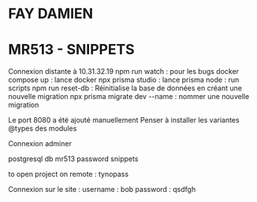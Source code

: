 # FAY DAMIEN
# MR513 - SNIPPETS

Connexion distante à 10.31.32.19
npm run watch : pour les bugs
docker compose up : lance docker
npx prisma studio : lance prisma
node : run scripts
npm run reset-db : Réinitialise la base de données en créant une nouvelle migration
npx prisma migrate dev --name : nommer une nouvelle migration

Le port 8080 a été ajouté manuellement
Penser à installer les variantes @types des modules

Connexion adminer

postgresql
db
mr513
password
snippets

to open project on remote : tynopass

Connexion sur le site :
username : bob
password : qsdfgh